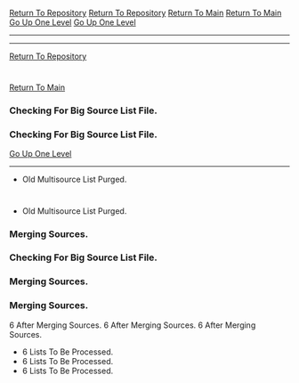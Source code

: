 [Return To Repository](https://github.com/DigitalWarrior/piholeparser/)
[Return To Repository](https://github.com/DigitalWarrior/piholeparser/)
[Return To Main](https://github.com/DigitalWarrior/piholeparser/blob/master/RecentRunLogs/Mainlog.md)
[Return To Main](https://github.com/DigitalWarrior/piholeparser/blob/master/RecentRunLogs/Mainlog.md)
[Go Up One Level](https://github.com/DigitalWarrior/piholeparser/blob/master/RecentRunLogs/TopLevelScripts/10-Running-Initial-Tasks.md)
[Go Up One Level](https://github.com/DigitalWarrior/piholeparser/blob/master/RecentRunLogs/TopLevelScripts/10-Running-Initial-Tasks.md)
____________________________________
____________________________________
[Return To Repository](https://github.com/DigitalWarrior/piholeparser/)
# 
# 
[Return To Main](https://github.com/DigitalWarrior/piholeparser/blob/master/RecentRunLogs/Mainlog.md)
### Checking For Big Source List File.
### Checking For Big Source List File.
[Go Up One Level](https://github.com/DigitalWarrior/piholeparser/blob/master/RecentRunLogs/TopLevelScripts/10-Running-Initial-Tasks.md)
____________________________________
* Old Multisource List Purged.
# 
* Old Multisource List Purged.
### Merging Sources.
### Checking For Big Source List File.
### Merging Sources.
### Merging Sources.
6 After Merging Sources.
6 After Merging Sources.
6 After Merging Sources.
* 6 Lists To Be Processed.
* 6 Lists To Be Processed.
* 6 Lists To Be Processed.
